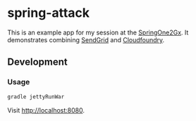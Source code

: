 # spring-attack

This is an example app for my session at the [SpringOne2Gx](http://www.springone2gx.com/conference/santa_clara/2013/09/springone/event_schedule). It demonstrates combining [SendGrid](http://docs.cloudfoundry.com/docs/dotcom/marketplace/services/sendgrid.html) and [Cloudfoundry](http://cloudfoundry.com/).

## Development

### Usage

```bash
gradle jettyRunWar
```

Visit [http://localhost:8080](http://localhost:8080).
